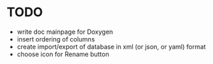 # TODO
 - write doc mainpage for Doxygen
 - insert ordering of columns
 - create import/export of database in xml (or json, or yaml) format
 - choose icon for Rename button
